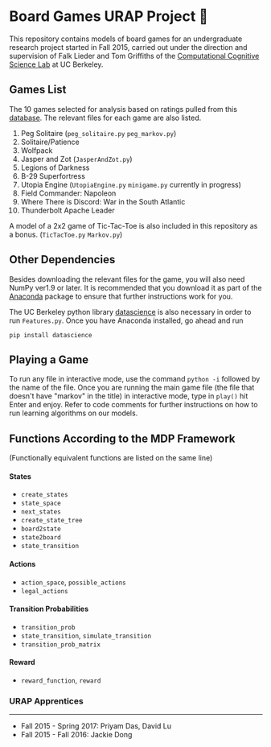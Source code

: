 # Board Games URAP Project :game_die:

This repository contains models of board games for an undergraduate research project started in Fall 2015, carried out under the direction and supervision of Falk Lieder and Tom Griffiths of the [Computational Cognitive Science Lab](http://cocosci.berkeley.edu/) at UC Berkeley.

## Games List

The 10 games selected for analysis based on ratings pulled from this [database](https://github.com/rasmusgreve/BoardGameGeek/blob/master/BoardGameGeek/data_w_right_ratings2014-05-02.csv). The relevant files for each game are also listed.

1. Peg Solitaire (`peg_solitaire.py` `peg_markov.py`)
2. Solitaire/Patience
3. Wolfpack
4. Jasper and Zot (`JasperAndZot.py`)
5. Legions of Darkness
6. B-29 Superfortress
7. Utopia Engine (`UtopiaEngine.py` `minigame.py` currently in progress)
8. Field Commander: Napoleon
9. Where There is Discord: War in the South Atlantic
10. Thunderbolt Apache Leader

A model of a 2x2 game of Tic-Tac-Toe is also included in this repository as a bonus. (`TicTacToe.py` `Markov.py`)

## Other Dependencies

Besides downloading the relevant files for the game, you will also need NumPy ver1.9 or later.
It is recommended that you download it as part of the [Anaconda](https://www.continuum.io/downloads) package to ensure that further instructions work for you.

The UC Berkeley python library [datascience](https://github.com/data-8/datascience) is also necessary in order to run `Features.py`.
Once you have Anaconda installed, go ahead and run
```
pip install datascience
```

## Playing a Game

To run any file in interactive mode, use the command `python -i` followed by the name of the file.
Once you are running the main game file (the file that doesn't have "markov" in the title) in interactive mode, type in `play()` hit Enter and enjoy. Refer to code comments for further instructions on how to run learning algorithms on our models.

## Functions According to the MDP Framework 
(Functionally equivalent functions are listed on the same line)

#### States
  - `create_states`
  - `state_space`
  - `next_states`
  - `create_state_tree`
  - `board2state`
  - `state2board`
  - `state_transition`
  
#### Actions
  - `action_space`, `possible_actions`
  - `legal_actions`
 
#### Transition Probabilities
  - `transition_prob`
  - `state_transition`, `simulate_transition`
  - `transition_prob_matrix`
  
#### Reward
  - `reward_function`, `reward`
  

### URAP Apprentices
---------------------
* Fall 2015 - Spring 2017: Priyam Das, David Lu
* Fall 2015 - Fall 2016: Jackie Dong

